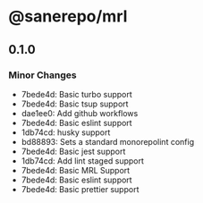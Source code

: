 # @sanerepo/mrl

## 0.1.0

### Minor Changes

- 7bede4d: Basic turbo support
- 7bede4d: Basic tsup support
- dae1ee0: Add github workflows
- 7bede4d: Basic eslint support
- 1db74cd: husky support
- bd88893: Sets a standard monorepolint config
- 7bede4d: Basic jest support
- 1db74cd: Add lint staged support
- 7bede4d: Basic MRL Support
- 7bede4d: Basic eslint support
- 7bede4d: Basic prettier support
